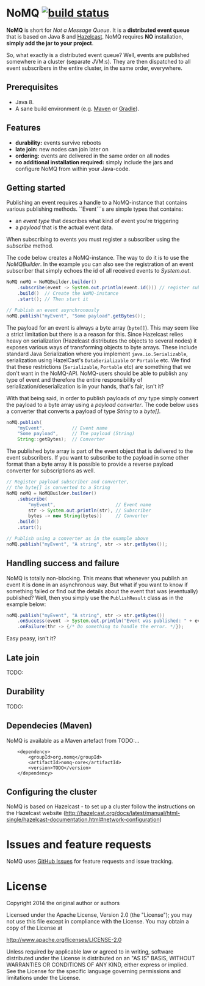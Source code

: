 # NoMQ [![build status](https://secure.travis-ci.org/wassgren/NoMQ.png)](http://travis-ci.org/wassgren/NoMQ)

__NoMQ__ is short for _Not a Message Queue_. It is a __distributed event queue__ that is based on Java 8 and
[Hazelcast](http://hazelcast.org/). NoMQ requires __NO__ installation, __simply add the jar to your project__.

So, what exactly is a distributed event queue? Well, events are published somewhere in a cluster (separate JVM:s). They are then
dispatched to all event subscribers in the entire cluster, in the same order, everywhere.

## Prerequisites
* Java 8.
* A sane build environment (e.g. [Maven](http://maven.apache.org/) or [Gradle](http://www.gradle.org/)).

## Features
 * __durability:__ events survive reboots
 * __late join:__ new nodes can join later on
 * __ordering:__ events are delivered in the same order on all nodes
 * __no additional installation required:__ simply include the jars and configure NoMQ from within your Java-code.

## Getting started
Publishing an event requires a handle to a NoMQ-instance that contains various publishing methods. ``Event```s are simple types
that contains:
* an _event type_ that describes what kind of event you're triggering
* a _payload_ that is the actual event data.

When subscribing to events you must register a subscriber using the _subscribe_ method.

The code below creates a NoMQ-instance. The way to do it is to use the _NoMQBuilder_. In the example you can also see the
registration of an event subscriber that simply echoes the id of all received events to _System.out_.

```java
NoMQ noMQ = NoMQBuilder.builder()
    .subscribe(event -> System.out.println(event.id())) // register subscriber
    .build()  // Create the NoMQ-instance
    .start(); // Then start it

// Publish an event asynchronously
noMQ.publish("myEvent", "Some payload".getBytes());
```

The payload for an event is always a byte array (```byte[]```). This may seem like a strict limitation but there is a a reason
for this. Since Hazelcast relies heavy on serialization (Hazelcast distributes the objects to several nodes) it exposes various
ways of transforming objects to byte arrays. These include standard Java Serialization where you implement
```java.io.Serializable```, serialization using HazelCast's ```DataSerializable``` or ```Portable``` etc. We find that these
restrictions (```Serializable```, ```Portable``` etc) are something that we don't want in the NoMQ-API. NoMQ-users should be
able to publish any type of event and therefore the entire responsibility of serialization/deserialization is in your hands,
that's fair, isn't it?

With that being said, in order to publish payloads of *any* type simply convert the payload to a byte array using a
*payload converter*. The code below uses a converter that converts a payload of type _String_ to a _byte[]_.

```java
noMQ.publish(
    "myEvent",          // Event name
    "Some payload",     // The payload (String)
    String::getBytes);  // Converter
```

The published byte array is part of the event object that is delivered to the event subscribers. If you want to subscribe to
the payload in some other format than a byte array it is possible to provide a reverse payload converter for
subscriptions as well.

```java
// Register payload subscriber and converter,
// the byte[] is converted to a String
NoMQ noMQ = NoMQBuilder.builder()
    .subscribe(
        "myEvent",                      // Event name
        str -> System.out.println(str), // Subscriber
        bytes -> new String(bytes))     // Converter
    .build()
    .start();

// Publish using a converter as in the example above
noMQ.publish("myEvent", "A string", str -> str.getBytes());
```

## Handling success and failure
NoMQ is totally non-blocking. This means that whenever you publish an event it is done in an asynchronous way. But what if you
want to know if something failed or find out the details about the event that was (eventually) published? Well, then you simply
use the `PublishResult` class as in the example below:

```java
noMQ.publish("myEvent", "A string", str -> str.getBytes())
    .onSuccess(event -> System.out.println("Event was published: " + event.getId()))
    .onFailure(thr -> {/* Do something to handle the error. */});
```

Easy peasy, isn't it?

## Late join
TODO:

## Durability
TODO:

## Dependecies (Maven)
NoMQ is available as a Maven artefact from TODO:...

```
    <dependency>
        <groupId>org.nomq</groupId>
        <artifactId>nomq-core</artifactId>
        <version>TODO</version>
    </dependency>
```

## Configuring the cluster
NoMQ is based on Hazelcast - to set up a cluster follow the instructions on the Hazelcast website
(http://hazelcast.org/docs/latest/manual/html-single/hazelcast-documentation.html#network-configuration)

# Issues and feature requests
NoMQ uses [GitHub Issues](https://github.com/wassgren/NoMQ/issues) for feature requests and issue tracking.

# License
   Copyright 2014 the original author or authors

   Licensed under the Apache License, Version 2.0 (the "License");
   you may not use this file except in compliance with the License.
   You may obtain a copy of the License at

   http://www.apache.org/licenses/LICENSE-2.0

   Unless required by applicable law or agreed to in writing, software
   distributed under the License is distributed on an "AS IS" BASIS,
   WITHOUT WARRANTIES OR CONDITIONS OF ANY KIND, either express or implied.
   See the License for the specific language governing permissions and
   limitations under the License.
